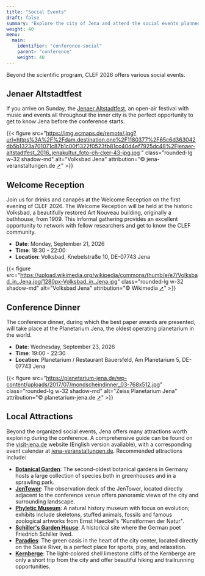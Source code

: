 ```yaml
---
title: "Social Events"
draft: false
summary: "Explore the city of Jena and attend the social events planned as part of CLEF 2026."
weight: 40
menu:
  main:
    identifier: "conference-social"
    parent: "conference"
    weight: 40
---
```


Beyond the scientific program, CLEF 2026 offers various social events.

## Jenaer Altstadtfest

If you arrive on Sunday, the [Jenaer Altstadtfest](https://www.jena-veranstaltungen.de/event/jenaer-altstadtfest), an open-air festival with music and events all throughout the inner city is the perfect opportunity to get to know Jena before the conference starts.

{{< figure src="https://img.ecmaps.de/remote/.jpg?url=https%3A%2F%2Fdam.destination.one%2F1180377%2F65c6d363042db5b1323a701071c87b1c00f1322f0523fb81cc40d4ef7925dc48%2Fjenaer-altstadtfest_2016_jenakultur_foto-ch-cker-43-jpg.jpg
" class="rounded-lg w-32 shadow-md" alt="Volksbad Jena" attribution="© jena-veranstaltungen.de [➚](https://www.jena-veranstaltungen.de/event/jenaer-altstadtfest)" >}}

## Welcome Reception

Join us for drinks and canapés at the Welcome Reception on the first evening of CLEF 2026. 
The Welcome Reception will be held at the historic Volksbad, a beautifully restored Art Nouveau building, originally a bathhouse, from 1909.
This informal gathering provides an excellent opportunity to network with fellow researchers and get to know the CLEF community.

- **Date**: Monday, September 21, 2026
- **Time**: 18:30 - 22:00
- **Location**: Volksbad, Knebelstraße 10, DE-07743 Jena

{{< figure src="https://upload.wikimedia.org/wikipedia/commons/thumb/e/e7/Volksbad_in_Jena.jpg/1280px-Volksbad_in_Jena.jpg" class="rounded-lg w-32 shadow-md" alt="Volksbad Jena" attribution="© Wikimedia [➚](https://commons.wikimedia.org/wiki/File:Volksbad_in_Jena.jpg)" >}}

## Conference Dinner

The conference dinner, during which the best paper awards are presented, will take place at the Planetarium Jena, the oldest operating planetarium in the world. 

- **Date**: Wednesday, September 23, 2026  
- **Time**: 19:00 - 22:30  
- **Location**: Planetarium / Restaurant Bauersfeld, Am Planetarium 5, DE-07743 Jena

{{< figure src="https://planetarium-jena.de/wp-content/uploads/2017/07/mondscheindinner_03-768x512.jpg" class="rounded-lg w-32 shadow-md" alt="Zeiss Planetarium Jena" attribution="© planetarium-jena.de [➚](https://planetarium-jena.de)" >}}


## Local Attractions

Beyond the organized social events, Jena offers many attractions worth exploring during the conference. 
A comprehensive guide can be found on the [visit-jena.de](https://www.visit-jena.de/) website (English version available), with a corresponding event calendar at [jena-veranstaltungen.de](https://www.jena-veranstaltungen.de/veranstaltungen?tx_ndssearch_search%5Baction%5D=search&tx_ndssearch_search%5Bcontroller%5D=Search&tx_ndssearch_search%5BpresetSearchParams%5D%5Bcategory%5D=0&tx_ndssearch_search%5BpresetSearchParams%5D%5Bfrom%5D=2026-09-20&tx_ndssearch_search%5BpresetSearchParams%5D%5Bto%5D=2026-09-24&cHash=2358e12fc56b075e682af07d41255988).
Recommended attractions include:
- [**Botanical Garden**](https://www.visit-jena.de/aktiv-und-natur/gaerten-und-parks/botanischer-garten/): The second-oldest botanical gardens in Germany hosts a large collection of species both in greenhouses and in a sprawling park.
- [**JenTower**](https://www.visit-jena.de/sehen-und-erleben/sehenswuerdigkeiten/jentower/): The observation deck of the JenTower, located directly adjacent to the conference venue offers panoramic views of the city and surrounding landscape.
- [**Phyletic Museum**](https://www.visit-jena.de/kunst-kultur-und-kulinarik/museen/phyletisches-museum/): A natural history museum with focus on evolution; exhibits include skeletons, stuffed animals, fossils and famous zoological artworks from Ernst Haeckel's "Kunstformen der Natur".
- [**Schiller's Garden House**](https://www.visit-jena.de/kunst-kultur-und-kulinarik/museen/schillers-gartenhaus/): A historical site where the German poet Friedrich Schiller lived.
- [**Paradies**](https://www.visit-jena.de/aktiv-und-natur/gaerten-und-parks/jena-paradies-volkspark-oberaue/): The green oasis in the heart of the city center, located directly on the Saale River, is a perfect place for sports, play, and relaxation.
- [**Kernberge**](https://www.visit-jena.de/aktiv-und-natur/trailrunningwege-in-den-kernbergen/): The light-colored shell limestone cliffs of the Kernberge are only a short trip from the city and offer beautiful hiking and trailrunning opportunities.
